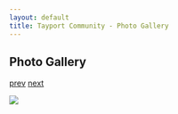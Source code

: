 ```yaml
---
layout: default
title: Tayport Community - Photo Gallery
---
```

## Photo Gallery

[prev](http://tayport.org.uk/photo/255) [next](http://tayport.org.uk/photo/257)

![ ](http://tayport.org.uk/media/256.jpg " ")

